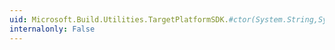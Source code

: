 ```yaml
---
uid: Microsoft.Build.Utilities.TargetPlatformSDK.#ctor(System.String,System.Version,System.String)
internalonly: False
---
```

